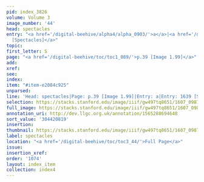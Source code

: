 ```yaml
---
pid: index_3826
volume: Volume 3
image_number: '44'
head: spectacles
entry: "<a href='/digital-beehive/alpha4/alpha_0903/'>a</a>|<a href='/digital-beehive/num7/num_2494/'>1639
  [Spectacles]</a>"
topic:
first_letter: S
page: "<a href='/digital-beehive/toc/toc1_089/'>p.39 [Image 1.99]</a>"
add:
xref:
see:
index:
item: "#item-e2084c925"
unparsed:
line: 'Head: spectacles|Page: p.39 [Image 1.99]|Entry: a|Entry: 1639 [Spectacles]|#item-e2084c925'
selection: https://stacks.stanford.edu/image/iiif/gw497tq8651/1607_0987/1125,819,740,131/full/0/default.jpg
full_image: https://stacks.stanford.edu/image/iiif/gw497tq8651/1607_0987/full/full/0/default.jpg
annotation_uri: http://dev.llgc.org.uk/annotation/1565288694648
sort_value: '304420819'
insertion:
thumbnail: https://stacks.stanford.edu/image/iiif/gw497tq8651/1607_0987/1125,819,740,131/150,/0/default.jpg
label: spectacles
location: "<a href='/digital-beehive/toc/toc3_44/'>Full Page</a>"
issue:
insertion_xref:
order: '1074'
layout: index_item
collection: index4
---
```

